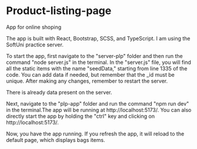 # Product-listing-page
App for online shoping

The app is built with React, Bootstrap, SCSS, and TypeScript. I am using the SoftUni practice server.

To start the app, first navigate to the "server-plp" folder and then run the command "node server.js" in the terminal. In the "server.js" file, you will find all the static items with the name "seedData," starting from line 1335 of the code. You can add data if needed, but remember that the _id must be unique. After making any changes, remember to restart the server.

There is already data present on the server.

Next, navigate to the "plp-app" folder and run the command "npm run dev" in the terminal.The app will be running at http://localhost:5173/. You can also directly start the app by holding the "ctrl" key and clicking on http://localhost:5173/.

Now, you have the app running. If you refresh the app, it will reload to the default page, which displays bags items.
